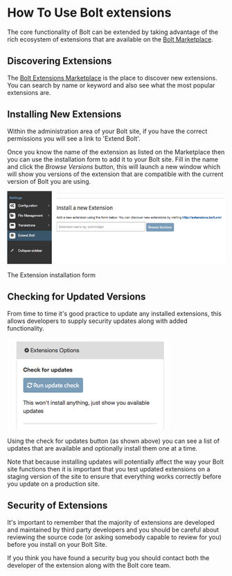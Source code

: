 How To Use Bolt extensions
===========================

The core functionality of Bolt can be extended by taking advantage of the rich
ecosystem of extensions that are available on the <a href="https://extensions.bolt.cm">Bolt Marketplace</a>.

Discovering Extensions
----------------------

The <a href="https://extensions.bolt.cm">Bolt Extensions Marketplace</a> is the
place to discover new extensions. You can search by name or keyword and also see
what the most popular extensions are.


Installing New Extensions
----------------------

Within the administration area of your Bolt site, if you have the correct
permissions you will see a link to 'Extend Bolt'.

Once you know the name of the extension as listed on the Marketplace then you
can use the installation form to add it to your Bolt site. Fill in the name and
click the *Browse Versions* button, this will launch a new window which will
show you versions of the extension that are compatible with the current version
of Bolt you are using.

<a href="/files/install-new-extension.png"><img src="/files/install-new-extension.png"></a>

The Extension installation form


Checking for Updated Versions
-----------------------------

From time to time it's good practice to update any installed extensions, this allows developers to supply security updates along
with added functionality. 

<a href="/files/extensions-check-updates.png"><img src="/files/extensions-check-updates.png"></a>

Using the check for updates button (as shown above) you can see a list of updates that are available and optionally install them
one at a time. 

Note that because installing updates will potentially affect the way your Bolt site functions then it is important that you test
updated extensions on a staging version of the site to ensure that everything works correctly before you update on a production site.

Security of Extensions
------------------------

It's important to remember that the majority of extensions are developed and maintained by third party developers and you should be
careful about reviewing the source code (or asking somebody capable to review for you) before you install on your Bolt Site.

If you think you have found a security bug you should contact both the developer of the extension along with the Bolt core team.